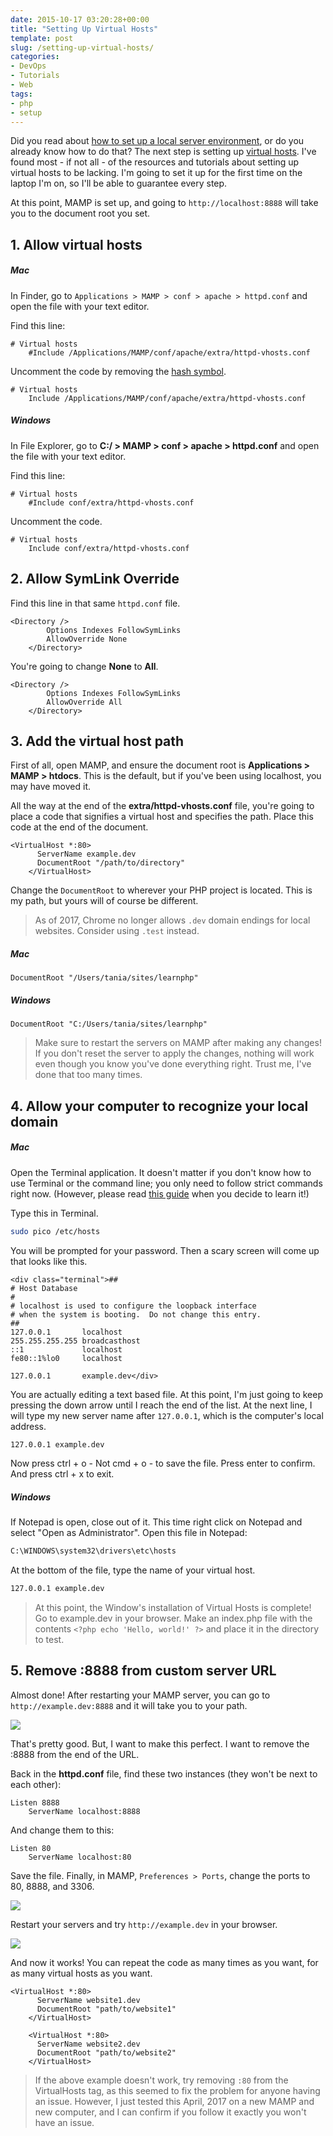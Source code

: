 ```yaml
---
date: 2015-10-17 03:20:28+00:00
title: "Setting Up Virtual Hosts"
template: post
slug: /setting-up-virtual-hosts/
categories:
- DevOps
- Tutorials
- Web
tags:
- php
- setup
---
```



Did you read about [how to set up a local server environment](http://www.taniarascia.com/local-environment), or do you already know how to do that? The next step is setting up [virtual hosts](https://httpd.apache.org/docs/2.2/vhosts/). I've found most - if not all - of the resources and tutorials about setting up virtual hosts to be lacking. I'm going to set it up for the first time on the laptop I'm on, so I'll be able to guarantee every step.

At this point, MAMP is set up, and going to `http://localhost:8888` will take you to the document root you set. 



## 1. Allow virtual hosts





##### Mac


In Finder, go to `Applications > MAMP > conf > apache > httpd.conf` and open the file with your text editor.

Find this line:

    
```apacheconf
# Virtual hosts
    #Include /Applications/MAMP/conf/apache/extra/httpd-vhosts.conf
```




Uncomment the code by removing the [hash symbol](https://en.wiktionary.org/wiki/octothorpe).


    
```apacheconf
# Virtual hosts
    Include /Applications/MAMP/conf/apache/extra/httpd-vhosts.conf
```






##### Windows


In File Explorer, go to **C:/ > MAMP > conf > apache > httpd.conf** and open the file with your text editor.

Find this line:

    
```apacheconf
# Virtual hosts
    #Include conf/extra/httpd-vhosts.conf
```




Uncomment the code.


    
```apacheconf
# Virtual hosts
    Include conf/extra/httpd-vhosts.conf
```






## 2. Allow SymLink Override



Find this line in that same `httpd.conf` file.


    
```apacheconf
<Directory />
        Options Indexes FollowSymLinks
        AllowOverride None
    </Directory>
```




You're going to change **None** to **All**.

    
```apacheconf
<Directory />
        Options Indexes FollowSymLinks
        AllowOverride All
    </Directory>
```






## 3. Add the virtual host path


First of all, open MAMP, and ensure the document root is **Applications > MAMP > htdocs**. This is the default, but if you've been using localhost, you may have moved it.

All the way at the end of the **extra/httpd-vhosts.conf** file, you're going to place a code that signifies a virtual host and specifies the path. Place this code at the end of the document.


    
```apacheconf
<VirtualHost *:80>
      ServerName example.dev
      DocumentRoot "/path/to/directory"
    </VirtualHost>
```




Change the `DocumentRoot` to wherever your PHP project is located. This is my path, but yours will of course be different.



> As of 2017, Chrome no longer allows `.dev` domain endings for local websites. Consider using `.test` instead.





##### Mac



    
```apacheconf
DocumentRoot "/Users/tania/sites/learnphp"
```






##### Windows



    
```apacheconf
DocumentRoot "C:/Users/tania/sites/learnphp"
```






> Make sure to restart the servers on MAMP after making any changes! If you don't reset the server to apply the changes, nothing will work even though you know you've done everything right. Trust me, I've done that too many times.





## 4. Allow your computer to recognize your local domain





##### Mac


Open the Terminal application. It doesn't matter if you don't know how to use Terminal or the command line; you only need to follow strict commands right now. (However, please read [this guide](https://www.taniarascia.com/how-to-use-the-command-line-for-apple-macos-and-linux/) when you decide to learn it!)

Type this in Terminal. 


    
```bash
sudo pico /etc/hosts
```




You will be prompted for your password. Then a scary screen will come up that looks like this.


    
    <div class="terminal">##
    # Host Database
    #
    # localhost is used to configure the loopback interface
    # when the system is booting.  Do not change this entry.
    ##
    127.0.0.1       localhost
    255.255.255.255 broadcasthost
    ::1             localhost
    fe80::1%lo0     localhost
    
    127.0.0.1       example.dev</div>



You are actually editing a text based file. At this point, I'm just going to keep pressing the down arrow until I reach the end of the list. At the next line, I will type my new server name after `127.0.0.1`, which is the computer's local address.


    
```bash
127.0.0.1 example.dev
```




Now press ctrl + o - Not cmd + o - to save the file. Press enter to confirm. And press ctrl + x to exit.



##### Windows



If Notepad is open, close out of it. This time right click on Notepad and select "Open as Administrator". Open this file in Notepad:


    
```bash
C:\WINDOWS\system32\drivers\etc\hosts
```




At the bottom of the file, type the name of your virtual host.


    
```bash
127.0.0.1 example.dev
```






> At this point, the Window's installation of Virtual Hosts is complete! Go to example.dev in your browser. Make an index.php file with the contents `<?php echo 'Hello, world!' ?>` and place it in the directory to test.





## 5. Remove :8888 from custom server URL


Almost done! After restarting your MAMP server, you can go to `http://example.dev:8888` and it will take you to your path.

![](https://www.taniarascia.com/wp-content/uploads/Screen-Shot-2015-10-16-at-11.25.27-PM.png)


That's pretty good. But, I want to make this perfect. I want to remove the :8888 from the end of the URL.

Back in the **httpd.conf** file, find these two instances (they won't be next to each other):


    
```apacheconf
Listen 8888
    ServerName localhost:8888
```




And change them to this:


    
```apacheconf
Listen 80
    ServerName localhost:80
```




Save the file. Finally, in MAMP, `Preferences > Ports`, change the ports to 80, 8888, and 3306.

![](https://www.taniarascia.com/wp-content/uploads/Screen-Shot-2015-10-16-at-11.53.58-PM.png)


Restart your servers and try `http://example.dev` in your browser.

![](https://www.taniarascia.com/wp-content/uploads/Screen-Shot-2015-10-16-at-11.56.08-PM.png)


And now it works! You can repeat the code as many times as you want, for as many virtual hosts as you want.


    
```apacheconf
<VirtualHost *:80>
      ServerName website1.dev
      DocumentRoot "path/to/website1"
    </VirtualHost>
    
    <VirtualHost *:80>
      ServerName website2.dev
      DocumentRoot "path/to/website2"
    </VirtualHost>
```






> If the above example doesn't work, try removing `:80` from the VirtualHosts tag, as this seemed to fix the problem for anyone having an issue. However, I just tested this April, 2017 on a new MAMP and new computer, and I can confirm if you follow it exactly you won't have an issue.

		
